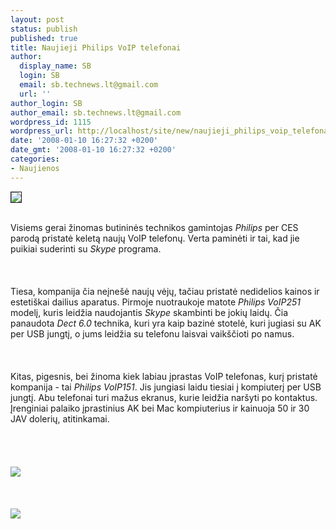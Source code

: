 ```yaml
---
layout: post
status: publish
published: true
title: Naujieji Philips VoIP telefonai
author:
  display_name: SB
  login: SB
  email: sb.technews.lt@gmail.com
  url: ''
author_login: SB
author_email: sb.technews.lt@gmail.com
wordpress_id: 1115
wordpress_url: http://localhost/site/new/naujieji_philips_voip_telefonai/
date: '2008-01-10 16:27:32 +0200'
date_gmt: '2008-01-10 16:27:32 +0200'
categories:
- Naujienos
---
```

<div class="imgright"><img src="http://tbn0.google.com/images?q=tbn:WVsid5njfmWdqM:http://www.securitek.net/users/www.securitek.net/upload/Philips%2520logo.jpg" border="1"></div>
<p><br>Visiems gerai žinomas butininės technikos gamintojas <i>Philips</i> per CES parodą pristatė keletą naujų VoIP telefonų. Verta paminėti ir tai, kad jie puikiai suderinti su <i>Skype</i> programa.<br />
<br><br />
<br>Tiesa, kompanija čia neįnešė naujų vėjų, tačiau pristatė nedidelios kainos ir estetiškai dailius aparatus. Pirmoje nuotraukoje matote <i>Philips VoIP251</i> modelį, kuris leidžia naudojantis <i>Skype</i> skambinti be jokių laidų. Čia panaudota <i>Dect 6.0</i> technika, kuri yra kaip bazinė stotelė, kuri jugiasi su AK per USB jungtį, o jums leidžia su telefonu laisvai vaikščioti po namus.<br />
<br><br />
<br>Kitas, pigesnis, bei žinoma kiek labiau įprastas VoIP telefonas, kurį pristatė kompanija - tai <i>Philips VoIP151</i>. Jis jungiasi laidu tiesiai į kompiuterį per USB jungtį. Abu telefonai turi mažus ekranus, kurie leidžia naršyti po kontaktus. Įrenginiai palaiko įprastinius AK bei Mac kompiuterius ir kainuoja 50 ir 30 JAV dolerių, atitinkamai.<br />
<br><br />
<br><br><img src="http://www.technews.lt/upl/Failai/philips-voip251.jpg"><br><br />
<br><br><img src="http://www.technews.lt/upl/Failai/philips-phones-voip151.jpg"><br><br />
<br><br />
<br></p>
